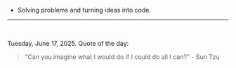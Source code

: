 - Solving problems and turning ideas into code.

---

<br>

<!-- quote_marker -->
Tuesday, June 17, 2025. Quote of the day:

> "Can you imagine what I would do if I could do all I can?" - Sun Tzu
